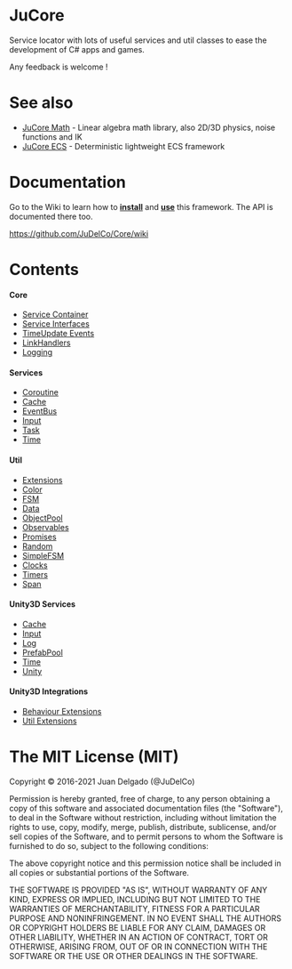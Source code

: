 JuCore
=====================

Service locator with lots of useful services and util classes to ease the development of C# apps and games.

Any feedback is welcome !


See also
=====================

- [JuCore Math](https://github.com/JuDelCo/CoreMath) - Linear algebra math library, also 2D/3D physics, noise functions and IK
- [JuCore ECS](https://github.com/JuDelCo/CoreECS) - Deterministic lightweight ECS framework


Documentation
=====================

Go to the Wiki to learn how to [**install**](https://github.com/JuDelCo/Core/wiki/Usage.Getting-Started) and [**use**](https://github.com/JuDelCo/Core/wiki) this framework. The API is documented there too.

https://github.com/JuDelCo/Core/wiki


Contents
=====================

#### Core
- [Service Container](https://github.com/JuDelCo/Core/wiki/Usage.Service-Container)
- [Service Interfaces](https://github.com/JuDelCo/Core/wiki/Usage.Custom-Services)
- [TimeUpdate Events](https://github.com/JuDelCo/Core/wiki/Usage.TimeUpdate-Events)
- [LinkHandlers](https://github.com/JuDelCo/Core/wiki/Usage.LinkHandlers)
- [Logging](https://github.com/JuDelCo/Core/wiki/Usage.Logging)

#### Services
- [Coroutine](https://github.com/JuDelCo/Core/wiki/API.Service.Coroutine)
- [Cache](https://github.com/JuDelCo/Core/wiki/API.Service.Cache)
- [EventBus](https://github.com/JuDelCo/Core/wiki/API.Service.EventBus)
- [Input](https://github.com/JuDelCo/Core/wiki/API.Service.Input)
- [Task](https://github.com/JuDelCo/Core/wiki/API.Service.Task)
- [Time](https://github.com/JuDelCo/Core/wiki/API.Service.Time)

#### Util
- [Extensions](https://github.com/JuDelCo/Core/wiki/API.Util.Extensions)
- [Color](https://github.com/JuDelCo/Core/wiki/API.Util.Color)
- [FSM](https://github.com/JuDelCo/Core/wiki/API.Util.FSM)
- [Data](https://github.com/JuDelCo/Core/wiki/API.Util.Data)
- [ObjectPool](https://github.com/JuDelCo/Core/wiki/API.Util.ObjectPool)
- [Observables](https://github.com/JuDelCo/Core/wiki/API.Util.Observables)
- [Promises](https://github.com/JuDelCo/Core/wiki/API.Util.Promises)
- [Random](https://github.com/JuDelCo/Core/wiki/API.Util.Random)
- [SimpleFSM](https://github.com/JuDelCo/Core/wiki/API.Util.SimpleFSM)
- [Clocks](https://github.com/JuDelCo/Core/wiki/API.Util.Clocks)
- [Timers](https://github.com/JuDelCo/Core/wiki/API.Util.Timers)
- [Span](https://github.com/JuDelCo/Core/wiki/API.Util.Span)

#### Unity3D Services
- [Cache](https://github.com/JuDelCo/Core/wiki/API.Unity.Service.Cache)
- [Input](https://github.com/JuDelCo/Core/wiki/API.Unity.Service.Input)
- [Log](https://github.com/JuDelCo/Core/wiki/API.Unity.Service.Log)
- [PrefabPool](https://github.com/JuDelCo/Core/wiki/API.Unity.Service.PrefabPool)
- [Time](https://github.com/JuDelCo/Core/wiki/API.Unity.Service.Time)
- [Unity](https://github.com/JuDelCo/Core/wiki/API.Unity.Service.Unity)

#### Unity3D Integrations
- [Behaviour Extensions](https://github.com/JuDelCo/Core/wiki/API.Unity.Behaviour-Extensions)
- [Util Extensions](https://github.com/JuDelCo/Core/wiki/API.Unity.Util-Extensions)


The MIT License (MIT)
=====================

Copyright © 2016-2021 Juan Delgado (@JuDelCo)

Permission is hereby granted, free of charge, to any person obtaining a copy
of this software and associated documentation files (the "Software"), to deal
in the Software without restriction, including without limitation the rights
to use, copy, modify, merge, publish, distribute, sublicense, and/or sell
copies of the Software, and to permit persons to whom the Software is
furnished to do so, subject to the following conditions:

The above copyright notice and this permission notice shall be included in
all copies or substantial portions of the Software.

THE SOFTWARE IS PROVIDED "AS IS", WITHOUT WARRANTY OF ANY KIND, EXPRESS OR
IMPLIED, INCLUDING BUT NOT LIMITED TO THE WARRANTIES OF MERCHANTABILITY,
FITNESS FOR A PARTICULAR PURPOSE AND NONINFRINGEMENT. IN NO EVENT SHALL THE
AUTHORS OR COPYRIGHT HOLDERS BE LIABLE FOR ANY CLAIM, DAMAGES OR OTHER
LIABILITY, WHETHER IN AN ACTION OF CONTRACT, TORT OR OTHERWISE, ARISING FROM,
OUT OF OR IN CONNECTION WITH THE SOFTWARE OR THE USE OR OTHER DEALINGS IN
THE SOFTWARE.
